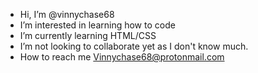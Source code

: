 - Hi, I’m @vinnychase68
- I’m interested in learning how to code
- I’m currently learning HTML/CSS
- I’m not looking to collaborate yet as I don't know much.
- How to reach me Vinnychase68@protonmail.com

<!---
vinnychase68/vinnychase68 is a ✨ special ✨ repository because its `README.md` (this file) appears on your GitHub profile.
You can click the Preview link to take a look at your changes.
--->
